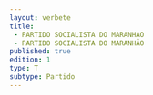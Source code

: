 ```yaml
---
layout: verbete
title:
 - PARTIDO SOCIALISTA DO MARANHAO
 - PARTIDO SOCIALISTA DO MARANHÃO
published: true
edition: 1  
type: T
subtype: Partido
---
```


